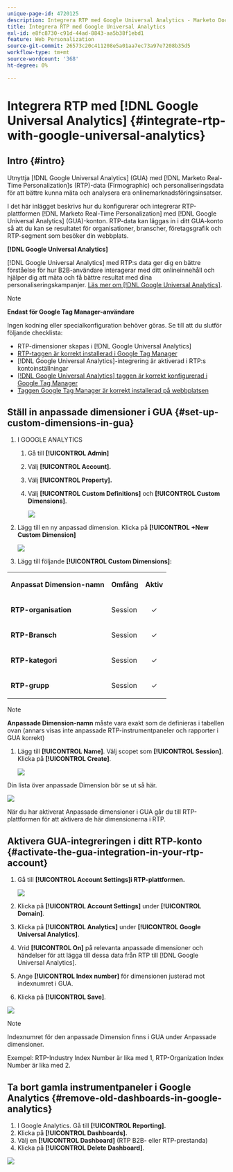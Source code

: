 ```yaml
---
unique-page-id: 4720125
description: Integrera RTP med Google Universal Analytics - Marketo Docs - produktdokumentation
title: Integrera RTP med Google Universal Analytics
exl-id: e8fc8730-c91d-44ad-8843-aa5b38f1ebd1
feature: Web Personalization
source-git-commit: 26573c20c411208e5a01aa7ec73a97e7208b35d5
workflow-type: tm+mt
source-wordcount: '368'
ht-degree: 0%

---
```


# Integrera RTP med [!DNL Google Universal Analytics] {#integrate-rtp-with-google-universal-analytics}

## Intro {#intro}

Utnyttja [!DNL Google Universal Analytics] (GUA) med [!DNL Marketo Real-Time Personalization]s (RTP)-data (Firmographic) och personaliseringsdata för att bättre kunna mäta och analysera era onlinemarknadsföringsinsatser.

I det här inlägget beskrivs hur du konfigurerar och integrerar RTP-plattformen [!DNL Marketo Real-Time Personalization] med [!DNL Google Universal Analytics] (GUA)-konton. RTP-data kan läggas in i ditt GUA-konto så att du kan se resultatet för organisationer, branscher, företagsgrafik och RTP-segment som besöker din webbplats.

**[!DNL Google Universal Analytics]**

[!DNL Google Universal Analytics] med RTP:s data ger dig en bättre förståelse för hur B2B-användare interagerar med ditt onlineinnehåll och hjälper dig att mäta och få bättre resultat med dina personaliseringskampanjer. [Läs mer om  [!DNL Google Universal Analytics]](https://support.google.com/analytics/answer/2790010/?hl=en&authuser=1).

>[!NOTE]
>
>**Endast för Google Tag Manager-användare**
>
>Ingen kodning eller specialkonfiguration behöver göras. Se till att du slutför följande checklista:
>
>* RTP-dimensioner skapas i [!DNL Google Universal Analytics]
>* [RTP-taggen är korrekt installerad i Google Tag Manager](https://docs.marketo.com/display/public/DOCS/Implementing+RTP+using+Google+Tag+Manager)
>* [!DNL Google Universal Analytics]-integrering är aktiverad i RTP:s kontoinställningar
>* [[!DNL Google Universal Analytics] taggen är korrekt konfigurerad i Google Tag Manager](https://support.google.com/tagmanager/answer/6107124?hl=en)
>* [Taggen Google Tag Manager är korrekt installerad på webbplatsen](https://developers.google.com/tag-manager/quickstart)

## Ställ in anpassade dimensioner i GUA {#set-up-custom-dimensions-in-gua}

1. I GOOGLE ANALYTICS

   1. Gå till **[!UICONTROL Admin]**
   1. Välj **[!UICONTROL Account].**
   1. Välj **[!UICONTROL Property].**
   1. Välj **[!UICONTROL Custom Definitions]** och **[!UICONTROL Custom Dimensions]**.

      ![](assets/image2014-11-29-11-3a2-3a32.png)

1. Lägg till en ny anpassad dimension. Klicka på **[!UICONTROL +New Custom Dimension]**

   ![](assets/image2014-11-29-11-3a8-3a16.png)

1. Lägg till följande **[!UICONTROL Custom Dimensions]:**

<table>
 <tbody>
  <tr>
   <td><p><strong>Anpassat Dimension-namn</strong></p></td>
   <td><p><strong>Omfång</strong></p></td>
   <td><p><strong>Aktiv</strong></p></td>
  </tr>
  <tr>
   <td><p><strong>RTP-organisation</strong></p></td>
   <td><p>Session</p></td>
   <td><p align="center">✓</p></td>
  </tr>
  <tr>
   <td><p><strong>RTP-Bransch</strong></p></td>
   <td><p>Session</p></td>
   <td><p align="center">✓</p></td>
  </tr>
  <tr>
   <td><p><strong>RTP-kategori</strong></p></td>
   <td><p>Session</p></td>
   <td><p align="center">✓</p></td>
  </tr>
  <tr>
   <td><p><strong>RTP-grupp</strong></p></td>
   <td><p>Session</p></td>
   <td><p align="center">✓</p></td>
  </tr>
 </tbody>
</table>

>[!NOTE]
>
>**Anpassade Dimension-namn** måste vara exakt som de definieras i tabellen ovan (annars visas inte anpassade RTP-instrumentpaneler och rapporter i GUA korrekt)

1. Lägg till **[!UICONTROL Name]**. Välj scopet som **[!UICONTROL Session]**. Klicka på **[!UICONTROL Create]**.

   ![](assets/image2014-11-29-11-3a12-3a51.png)

Din lista över anpassade Dimension bör se ut så här.

![](assets/image2014-11-29-11-36-50-version-2.png)

När du har aktiverat Anpassade dimensioner i GUA går du till RTP-plattformen för att aktivera de här dimensionerna i RTP.

## Aktivera GUA-integreringen i ditt RTP-konto {#activate-the-gua-integration-in-your-rtp-account}

1. Gå till **[!UICONTROL Account Settings]i RTP-plattformen.**

   ![](assets/image2014-11-29-11-3a27-3a7.png)

1. Klicka på **[!UICONTROL Account Settings]** under **[!UICONTROL Domain]**.
1. Klicka på **[!UICONTROL Analytics]** under **[!UICONTROL Google Universal Analytics]**.
1. Vrid **[!UICONTROL On]** på relevanta anpassade dimensioner och händelser för att lägga till dessa data från RTP till [!DNL Google Universal Analytics].
1. Ange **[!UICONTROL Index number]** för dimensionen justerad mot indexnumret i GUA.
1. Klicka på **[!UICONTROL Save]**.

![](assets/image2014-11-29-11-31-23-version-2.png)

>[!NOTE]
>
>Indexnumret för den anpassade Dimension finns i GUA under Anpassade dimensioner.
>
>Exempel: RTP-Industry Index Number är lika med 1, RTP-Organization Index Number är lika med 2.

## Ta bort gamla instrumentpaneler i Google Analytics {#remove-old-dashboards-in-google-analytics}

1. I Google Analytics. Gå till **[!UICONTROL Reporting].**
1. Klicka på **[!UICONTROL Dashboards].**
1. Välj en **[!UICONTROL Dashboard]** (RTP B2B- eller RTP-prestanda)
1. Klicka på **[!UICONTROL Delete Dashboard]**.

![](assets/image2014-11-29-11-3a42-3a55.png)
